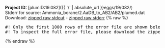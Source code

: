 **Project ID:** [plumID:19.082]({{ '/' | absolute_url }}eggs/19/082/)  
Stderr for source:  Ammonia_borane/2.AaDB_to_AB2/AB2/plumed.dat   
Download: [zipped raw stdout](plumed.dat.plumed_master.stdout.txt.zip) - [zipped raw stderr](plumed.dat.plumed_master.stderr.txt.zip) 
{% raw %}
<pre>
#! Only the first 1000 rows of the error file are shown below
#! To inspect the full error file, please download the zipped raw stderr file above
</pre>
{% endraw %}
